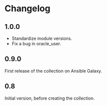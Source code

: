 # Changelog #

## 1.0.0 ##

* Standardize module versions.
* Fix a bug in oracle_user.

## 0.9.0 ##

First release of the collection on Ansible Galaxy.

## 0.8 ##

Initial version, before creating the collection.
